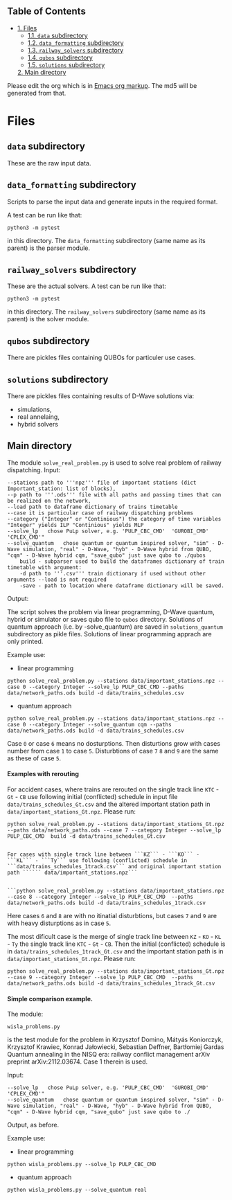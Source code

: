 <div id="table-of-contents">
<h2>Table of Contents</h2>
<div id="text-table-of-contents">
<ul>
<li><a href="#sec-1">1. Files</a>
<ul>
<li><a href="#sec-1-1">1.1. <code>data</code> subdirectory</a></li>
<li><a href="#sec-1-2">1.2. <code>data_formatting</code> subdirectory</a></li>
<li><a href="#sec-1-3">1.3. <code>railway_solvers</code> subdirectory</a></li>
<li><a href="#sec-1-4">1.4. <code>qubos</code> subdirectory</a></li>
<li><a href="#sec-1-4">1.5. <code>solutions</code> subdirectory</a></li>
</ul>
</li><a href="#sec-2">2. Main directory</a>
</ul>
</div>
</div>


Please edit the org which is in [Emacs org markup](https://orgmode.org/guide/Markup.html). The md5 will be
generated from that.

# Files<a id="sec-1" name="sec-1"></a>

## `data` subdirectory<a id="sec-1-1" name="sec-1-1"></a>

These are the raw input data.

## `data_formatting` subdirectory<a id="sec-1-2" name="sec-1-2"></a>

Scripts to parse the input data and generate inputs in the required
format.


A test can be run like that:

    python3 -m pytest

in this directory. The `data_formatting` subdirectory (same name as
its parent) is the parser module.

## `railway_solvers` subdirectory<a id="sec-1-3" name="sec-1-3"></a>

These are the actual solvers. A test can be run like that:

    python3 -m pytest

in this directory. The `railway_solvers` subdirectory (same name as
its parent) is the solver module.


## `qubos` subdirectory<a id="sec-1-4" name="sec-1-4"></a>

There are pickles files containing QUBOs for particuler use cases. 

## `solutions` subdirectory<a id="sec-1-5" name="sec-1-5"></a>

There are pickles files containing results of D-Wave solutions via:
- simulations, 
- real annelaing,
- hybrid solvers

## Main directory<a id="sec-2" name="sec-2"></a>
The module ```solve_real_problem.py``` is used to solve real problem of railway dispatching.
Input:
```
--stations path to '''npz''' file of important stations (dict Important_station: list of blocks),
--p path to '''.ods''' file with all paths and passing times that can be realized on the network,
--load path to dataframe dictionary of trains timetable
--case it is particular case of railway dispatching problems
--category ("Integer" or "Continious") the category of time variables "Integer" yields ILP "Continious" yields MLP
--solve_lp   chose PuLp solver, e.g. 'PULP_CBC_CMD'  'GUROBI_CMD' 'CPLEX_CMD'"  
--solve_quantum   chose quantum or quantum inspired solver, "sim" - D-Wave simulation, "real" - D-Wave, "hyb" - D-Wave hybrid from QUBO, "cqm" - D-Wave hybrid cqm, "save_qubo" just save qubo to ./qubos
    build - subparser used to build the dataframes dictionary of train timetable with argument:
    -d path to '''.csv''' train dictionary if used without other arguments --load is not required
    -save - path to location where dataframe dictionary will be saved.
```
Output:

The script solves the problem via linear programming, D-Wave quantum, hybrid or simulator or saves qubo file to ```qubos``` directory. Solutions
of quantum approach (i.e. by -solve_quantum) are saved in ```solutions_quantum``` subdirectory as pikle files. Solutions of linear programming apprach are only printed.


Example use:

- linear programming
```
python solve_real_problem.py --stations data/important_stations.npz --case 0 --category Integer --solve_lp PULP_CBC_CMD --paths data/network_paths.ods build -d data/trains_schedules.csv
```
- quantum approach
```
python solve_real_problem.py --stations data/important_stations.npz --case 0 --category Integer --solve_quantum cqm --paths data/network_paths.ods build -d data/trains_schedules.csv
```

Case ```0``` or case ```6``` means no dosturptions. Then disturtions grow with cases number from case ```1``` to case ```5```. Disturbtions of case ```7``` ```8``` and ```9``` are the same as these of case ```5```.

#### Examples with rerouting

For accident cases, where trains are rerouted on the single track line ```KTC``` -  ```Gt``` - ```CB``` use following initial (conflicted) schedule in input file  ```data/trains_schedules_Gt.csv``` and the altered important station path in ``` data/important_stations_Gt.npz```. 
Please run:

```
python solve_real_problem.py --stations data/important_stations_Gt.npz --paths data/network_paths.ods --case 7 --category Integer --solve_lp PULP_CBC_CMD  build -d data/trains_schedules_Gt.csv
```

```

For cases with single track line between ```KZ``` - ```KO``` - ```KL``` - ```Ty``` use following (conflicted) schedule in ```data/trains_schedules_1track.csv``` and original important station path `````` data/important_stations.npz```


```python solve_real_problem.py --stations data/important_stations.npz --case 8 --category Integer --solve_lp PULP_CBC_CMD  --paths data/network_paths.ods build -d data/trains_schedules_1track.csv
```

Here cases ```6``` and ```8``` are with no itinatial disturbtions, but cases ```7``` and ```9``` are with heavy disturptions as in case ```5```. 

The most dificult case is the merge of single track line between ```KZ``` - ```KO``` - ```KL``` - ```Ty``` the single track line ```KTC``` -  ```Gt``` - ```CB```. Then the initial (conflicted) schedule is in ```data/trains_schedules_1track_Gt.csv``` and the important station path is in ``` data/important_stations_Gt.npz```. Please run:

```
python solve_real_problem.py --stations data/important_stations_Gt.npz --case 9 --category Integer --solve_lp PULP_CBC_CMD  --paths data/network_paths.ods build -d data/trains_schedules_1track_Gt.csv

```


#### Simple comparison example.

The module:
```
wisla_problems.py 
```
is the test module for the problem in Krzysztof Domino, Mátyás Koniorczyk, Krzysztof Krawiec, Konrad Jałowiecki, Sebastian Deffner, Bartłomiej Gardas
Quantum annealing in the NISQ era: railway conflict management arXiv preprint arXiv:2112.03674.
Case 1 therein is used.

Input:
```
--solve_lp   chose PuLp solver, e.g. 'PULP_CBC_CMD'  'GUROBI_CMD' 'CPLEX_CMD'"  
--solve_quantum   chose quantum or quantum inspired solver, "sim" - D-Wave simulation, "real" - D-Wave, "hyb" - D-Wave hybrid from QUBO, "cqm" - D-Wave hybrid cqm, "save_qubo" just save qubo to ./
```

Output, as before.

Example use:

- linear programming
```
python wisla_problems.py --solve_lp PULP_CBC_CMD
```
- quantum approach
```
python wisla_problems.py --solve_quantum real
```
